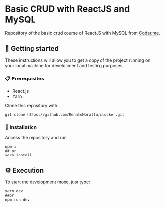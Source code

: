 # Basic CRUD with ReactJS and MySQL

Repository of the basic crud course of ReactJS with MySQL from [Codar.me](https://github.com/CodarMe).

## 🚀 Getting started

These instructions will allow you to get a copy of the project running on your local machine for development and testing purposes.

### 📋 Prerequisites

* React.js
* Yarn

Clone this repository with:
```
git clone https://github.com/RenatoMoratto/clocker.git
```

### 🔧 Installation

Access the repository and run:
```
npm i
## or
yarn install
```

## ⚙️ Execution

To start the development mode, just type:
```
yarn dev
##or
npm run dev
```

